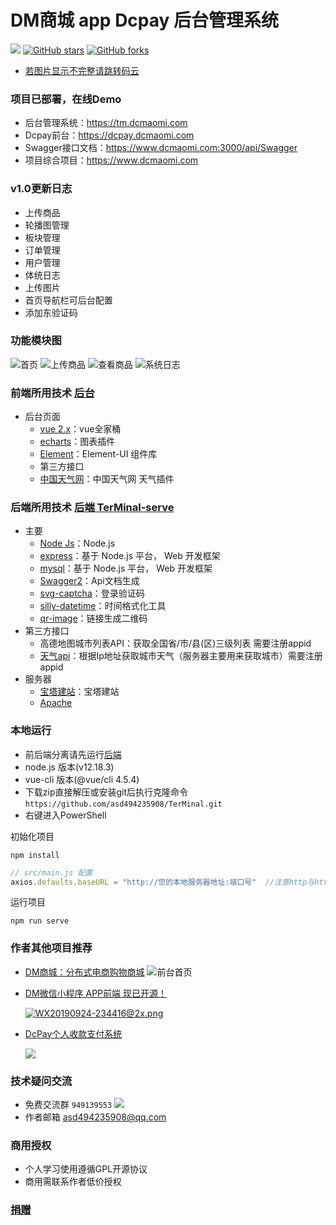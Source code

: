 # DM商城 app Dcpay 后台管理系统
[![](https://img.shields.io/badge/version-1.0-brightgreen)](https://github.com/asd494235908/TerMinal)
[![GitHub stars](https://img.shields.io/github/stars/asd494235908/TerMinal.svg?style=social&label=Stars)](https://github.com/asd494235908/TerMinal)
[![GitHub forks](https://img.shields.io/github/forks/asd494235908/TerMinal.svg?style=social&label=Fork)](https://github.com/asd494235908/TerMinal)
 - [若图片显示不完整请跳转码云](https://gitee.com/dcmaomi/Dm)
### 项目已部署，在线Demo
- 后台管理系统：https://tm.dcmaomi.com
- Dcpay前台：https://dcpay.dcmaomi.com
- Swagger接口文档：https://www.dcmaomi.com:3000/api/Swagger
- 项目综合项目：https://www.dcmaomi.com
### v1.0更新日志
- 上传商品
- 轮播图管理
- 板块管理
- 订单管理
- 用户管理
- 体统日志
- 上传图片
- 首页导航栏可后台配置
- 添加东验证码
### 功能模块图
![首页](https://www.dcmaomi.com:3010/serverImage/20210305011146_16923.png)
![上传商品](https://www.dcmaomi.com:3010/serverImage/20210305011146_11931.png)
![查看商品](https://www.dcmaomi.com:3010/serverImage/20210305011146_13147.png)
![系统日志](https://www.dcmaomi.com:3010/serverImage/20210305011146_16878.png)
### 前端所用技术 [后台](https://github.com/asd494235908/TerMinal) 
- 后台页面
    - [vue 2.x](https://cn.vuejs.org/)：vue全家桶
    - [echarts](http://echarts.apache.org/zh/)：图表插件
    - [Element](https://element.eleme.cn/#/zh-CN)：Element-UI 组件库
    - 第三方接口
    - [中国天气网](https://cj.weather.com.cn/plugin/standard)：中国天气网 天气插件
### 后端所用技术 [后端 TerMinal-serve](https://github.com/asd494235908/TerMinal-serve) 
- 主要
   - [Node Js](https://nodejs.org/zh-cn/)：Node.js
   - [express](https://www.expressjs.com.cn/)：基于 Node.js 平台， Web 开发框架
   - [mysql](https://www.mysql.com/)：基于 Node.js 平台， Web 开发框架
   - [Swagger2](https://www.dcmaomi.com:3000/api/swagger/#/)：Api文档生成
   - [svg-captcha](https://www.npmjs.com/package/svg-captcha)：登录验证码
   - [silly-datetime](https://www.npmjs.com/package/silly-datetime)：时间格式化工具
   - [qr-image](https://www.npmjs.com/package/silly-datetime)：链接生成二维码
- 第三方接口
  - 高德地图城市列表API：获取全国省/市/县(区)三级列表 需要注册appid
  - [天气api](http://www.tianqiapi.com/index/doc?version=day)：根据Ip地址获取城市天气（服务器主要用来获取城市）需要注册appid
- 服务器
  - [宝塔建站](https://www.bt.cn/)：宝塔建站
  - [Apache](http://httpd.apache.org/)

### 本地运行
- 前后端分离请先运行[后端](https://github.com/asd494235908/TerMinal-serve)
- node.js 版本(v12.18.3) 
- vue-cli 版本(@vue/cli 4.5.4)
- 下载zip直接解压或安装git后执行克隆命令 `https://github.com/asd494235908/TerMinal.git`
- 右键进入PowerShell

初始化项目
```
npm install
```

```javascript
// src/main.js 配置
axios.defaults.baseURL = "http://您的本地服务器地址:端口号"  //注意http与https
```
运行项目
```
npm run serve
```

### 作者其他项目推荐
- [DM商城：分布式电商购物商城](https://www.dcmaomi.com/)
  ![](https://www.dcmaomi.com:3010/serverImage/20210305011146_17326.png "前台首页")
- [DM微信小程序 APP前端 现已开源！](https://github.com/asd494235908/DM-Mobile-terminal)
    
    [![WX20190924-234416@2x.png](https://www.dcmaomi.com:3010/serverImage/20210305010710_12523.png)](https://github.com/asd494235908/DM-Mobile-terminal)

- [DcPay个人收款支付系统](https://github.com/asd494235908/DcPay)

    ![](https://www.dcmaomi.com:3010/serverImage/20210306141208_16064.png)

### 技术疑问交流
- 免费交流群 `949139553` [![](http://pub.idqqimg.com/wpa/images/group.png)](https://qm.qq.com/cgi-bin/qm/qr?k=dtD6X04E3q7v3C8wuOnUENoW5S7hdGHO&jump_from=webapi)
- 作者邮箱 asd494235908@qq.com
### 商用授权
- 个人学习使用遵循GPL开源协议
- 商用需联系作者低价授权
### [捐赠](https://dcpay.dcmaomi.com/pay)

